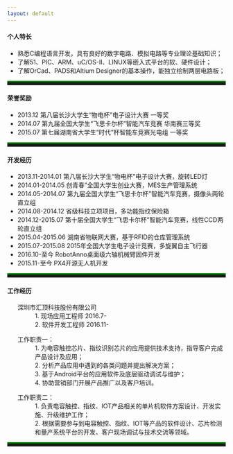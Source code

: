 ```yaml
---
layout: default
---
```

<h4 id="Skill">个人特长</h4>
<ul>
	<li>熟悉C编程语言开发，具有良好的数字电路、模拟电路等专业理论基础知识；</li>
	<li>了解51、PIC、ARM、uC/OS-II、LINUX等嵌入式平台的软、硬件设计；</li>
	<li>了解OrCad、PADS和Altium Designer的基本操作，能独立绘制两层电路板；</li>
</ul>
<hr style="height:5px;border:none;border-top:5px ridge green;" />
<h4 id="Honor">荣誉奖励</h4>
<ul>
	<li>2013.12   第八届长沙大学生“物电杯”电子设计大赛   一等奖</li>
	<li>2014.07   第九届全国大学生“飞思卡尔杯”智能汽车竞赛   华南赛三等奖</li>
	<li>2015.07   第七届湖南省大学生“时代”杯智能车竞赛光电组   一等奖</li>
</ul> 
<hr style="height:5px;border:none;border-top:5px ridge green;" />
<h4 id="Develop">开发经历</h4>
<ul>
	<li>2013.11-2014.01   第八届长沙大学生“物电杯"电子设计大赛，旋转LED灯</li>
	<li>2014.01-2014.05   创青春”全国大学生创业大赛，MES生产管理系统</li>
	<li>2014.05-2014.07   第九届全国大学生“飞思卡尔杯”智能汽车竞赛，摄像头两轮直立组</li>
	<li>2014.08-2014.12   省级科技立项项目，多功能指纹保险箱</li>
	<li>2014.12-2015.07   第十届全国大学生“飞思卡尔杯”智能汽车竞赛，线性CCD两轮直立组</li>
	<li>2015.04-2015.06   湖南省物联网大赛，基于RFID的仓库管理系统</li>
	<li>2015.07-2015.08   2015年全国大学生电子设计竞赛，多旋翼自主飞行器</li>
	<li>2016.10-至今   RobotAnno桌面级六轴机械臂固件开发</li>
	<li>2015.11-至今   PX4开源无人机开发</li>
</ul>
<hr style="height:5px;border:none;border-top:5px ridge green;" />
<h4 id="Work">工作经历</h4>
<ul>
	<dl>
		<dt>深圳市汇顶科技股份有限公司</dt>
		<dd>1. 现场应用工程师      2016.7-</dd>
		<dd>2. 软件开发工程师      2016.11-</dd>
	</dl>
		<dl>
		            <dt>工作职责一：</dt>
		            <dd>1. 为电容触控芯片、指纹识别芯片的应用提供技术支持，指导客户完成产品设计及应用；</dd>
		             <dd>2. 分析产品应用中遇到的各类问题并提出解决方案；</dd>
		             <dd>3. 基于Android平台的应用软件及底层驱动调试与维护；</dd>
		             <dd>4. 协助营销部门开展产品推广以及客户培训。</dd>
		</dl>
		<dl>
		            <dt>工作职责二：</dt>
		            <dd>1. 负责电容触控、指纹、IOT产品相关的单片机软件方案设计、开发实施、升级维护工作；</dd>
		             <dd>2. 根据需要参与到电容触控、指纹、IOT等产品的软件设计、芯片检测和量产系统平台的开发、客户现场调试与技术交流等领域。</dd>
		</dl>
	</li>
</ul>
<hr style="height:5px;border:none;border-top:5px ridge green;" />
<ul>
</ul>